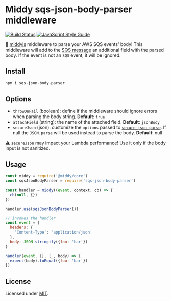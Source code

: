 # Middy sqs-json-body-parser middleware

[![Build Status](https://github.com/Eomm/sqs-json-body-parser/workflows/ci/badge.svg)](https://github.com/Eomm/sqs-json-body-parser/actions)
[![JavaScript Style Guide](https://img.shields.io/badge/code_style-standard-brightgreen.svg)](https://standardjs.com)


🛵 [middyjs](https://github.com/middyjs/middy) middleware to parse your AWS SQS events' body!
This middleware will add to the [SQS message](./test/queue-standard.json) an additional field with the parsed body.
If the event is not an `SQS` event, it will be ignored.

## Install

```js
npm i sqs-json-body-parser
```


## Options

- `throwOnFail` (boolean): define if the middleware should ignore errors when parsing the body string. **Default**: `true`
- `attachField` (string): the name of the attached field. **Default**: `jsonBody`
- `secureJson` (json): customize the `options` passed to [`secure-json-parse`](https://www.npmjs.com/package/secure-json-parse). If null the `JSON.parse` will be used instead to parse the body. **Default**: null

⚠ `secureJson` may impact your Lambda performance! Use it only if the body input is not sanitized.

## Usage

```js
const middy = require('@middy/core')
const sqsJsonBodyParser = require('sqs-json-body-parser')

const handler = middy((event, context, cb) => {
  cb(null, {})
})

handler.use(sqsJsonBodyParser())

// invokes the handler
const event = {
  headers: {
    'Content-Type': 'application/json'
  },
  body: JSON.stringify({foo: 'bar'})
}

handler(event, {}, (_, body) => {
  expect(body).toEqual({foo: 'bar'})
})
```

## License

Licensed under [MIT](./LICENSE).
